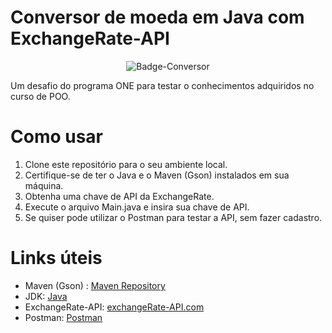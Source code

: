 # Conversor de moeda em Java com ExchangeRate-API
<p align="center">
  <img src="https://github.com/user-attachments/assets/5878d938-aabb-4479-b3a9-6b25fade30b8" alt="Badge-Conversor">
</p>
Um desafio do programa ONE para testar o conhecimentos adquiridos no curso de POO.

# Como usar
1. Clone este repositório para o seu ambiente local.
2. Certifique-se de ter o Java e o Maven (Gson) instalados em sua máquina.
3. Obtenha uma chave de API da ExchangeRate.
4. Execute o arquivo Main.java e insira sua chave de API.
5. Se quiser pode utilizar o Postman para testar a API, sem fazer cadastro.

# Links úteis
- Maven (Gson) : [Maven Repository](https://mvnrepository.com/artifact/com.google.code.gson/gson)
- JDK: [Java](https://www.oracle.com/br/java/technologies/downloads/#java17)
- ExchangeRate-API: [exchangeRate-API.com](https://www.exchangerate-api.com)
- Postman: [Postman](https://www.postman.com/downloads/?utm_source=postman-home)

